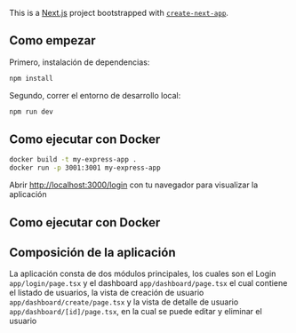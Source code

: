 This is a [Next.js](https://nextjs.org/) project bootstrapped with [`create-next-app`](https://github.com/vercel/next.js/tree/canary/packages/create-next-app).

## Como empezar

Primero, instalación de dependencias:

```bash
npm install
```

Segundo, correr el entorno de desarrollo local:

```bash
npm run dev
```

## Como ejecutar con Docker
```bash
docker build -t my-express-app .
docker run -p 3001:3001 my-express-app
```

Abrir [http://localhost:3000/login](http://localhost:3000/login) con tu navegador para visualizar la aplicación
## Como ejecutar con Docker

## Composición de la aplicación

La aplicación consta de dos módulos principales, los cuales son el Login `app/login/page.tsx` y el dashboard `app/dashboard/page.tsx` el cual contiene el listado de usuarios, la vista de creación de usuario `app/dashboard/create/page.tsx` y la vista de detalle de usuario `app/dashboard/[id]/page.tsx`, en la cual se puede editar y eliminar el usuario
